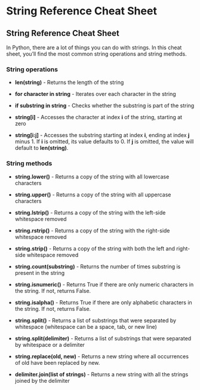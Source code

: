 # String Reference Cheat Sheet

## String Reference Cheat Sheet
In Python, there are a lot of things you can do with strings. In this cheat sheet, you’ll find the most common string operations and string methods.

###  String operations

* **len(string)** - Returns the length of the string

* **for character in string** - Iterates over each character in the string

* **if substring in string** - Checks whether the substring is part of the string

* **string[i]** - Accesses the character at index **i** of the string, starting at zero

* **string[i:j]** - Accesses the substring starting at index **i**, ending at index **j** minus 1. If **i** is omitted, its value defaults to 0. If **j** is omitted, the value will default to **len(string)**.

### String methods
* **string.lower()** - Returns a copy of the string with all lowercase characters

* **string.upper()** - Returns a copy of the string with all uppercase characters

* **string.lstrip()** - Returns a copy of the string with the left-side whitespace removed

* **string.rstrip()** - Returns a copy of the string with the right-side whitespace removed

* **string.strip()** - Returns a copy of the string with both the left and right-side whitespace removed

* **string.count(substring)** - Returns the number of times substring is present in the string

* **string.isnumeric()** - Returns True if there are only numeric characters in the string. If not, returns False.

* **string.isalpha()** - Returns True if there are only alphabetic characters in the string. If not, returns False.

* **string.split()** - Returns a list of substrings that were separated by whitespace (whitespace can be a space, tab, or new line)

* **string.split(delimiter)** - Returns a list of substrings that were separated by whitespace or a delimiter

* **string.replace(old, new)** - Returns a new string where all occurrences of old have been replaced by new.

* **delimiter.join(list of strings)** - Returns a new string with all the strings joined by the delimiter 
